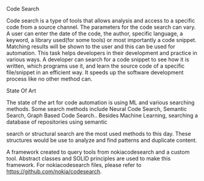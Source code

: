 Code Search

Code search is a type of tools that allows analysis
and access to a specific code from a source channel.
The parameters for the code search can vary. A user
can enter the date of the code, the author, specific
language, a keyword, a library used(for some tools) or
most importantly a code snippet. Matching results will
be shown to the user and this can be used for
automation. This task helps developers in their
development and practice in various ways. A developer
can search for a code snippet to see how it is written,
which programs use it, and learn the source code of a
specific file/snippet in an efficient way. It speeds up
the software development process like no other
method can.

State Of Art

The state of the art for code automation is using
ML and various searching methods. Some search
methods include Neural Code Search, Semantic Search,
Graph Based Code Search.. Besides Machine Learning,
searching a database of repositories using semantic

search or structural search are the most used methods
to this day. These structures would be use to analyze
and find patterns and duplicate content.


A framework created to query tools from nokiacodesearch and a custom tool. Abstract classes and SOLID principles are used to make this framework. For nokiacodesearch files, please refer to https://github.com/nokia/codesearch.